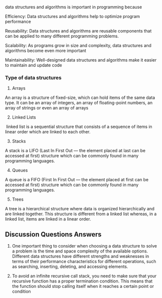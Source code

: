 data structures and algorithms is important in programming because 

Efficiency: Data structures and algorithms help to optimize program performance

Reusability: Data structures and algorithms are reusable components that can be applied to many different programming problems.

Scalability: As programs grow in size and complexity, data structures and algorithms become even more important

Maintainability: Well-designed data structures and algorithms make it easier to maintain and update code

### Type of data structures

1. Arrays

An array is a structure of fixed-size, which can hold items of the same data type. It can be an array of integers, an array of floating-point numbers, an array of strings or even an array of arrays

2. Linked Lists

 linked list is a sequential structure that consists of a sequence of items in linear order which are linked to each other.

3. Stacks

A stack is a LIFO (Last In First Out — the element placed at last can be accessed at first) structure which can be commonly found in many programming languages. 

4. Queues

A queue is a FIFO (First In First Out — the element placed at first can be accessed at first) structure which can be commonly found in many programming languages.

5. Trees

A tree is a hierarchical structure where data is organized hierarchically and are linked together. This structure is different from a linked list whereas, in a linked list, items are linked in a linear order.

## Discussion Questions Answers

1. One important thing to consider when choosing a data structure to solve a problem is the time and space complexity of the available options. Different data structures have different strengths and weaknesses in terms of their performance characteristics for different operations, such as searching, inserting, deleting, and accessing elements.

2. To avoid an infinite recursive call stack, you need to make sure that your recursive function has a proper termination condition. This means that the function should stop calling itself when it reaches a certain point or condition
